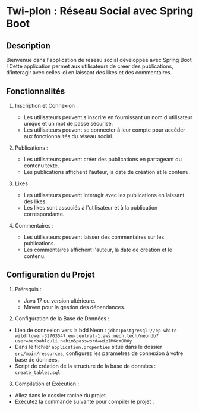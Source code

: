 # Twi-plon :  Réseau Social avec Spring Boot

## Description

Bienvenue dans l'application de réseau social développée avec Spring Boot ! Cette application permet aux utilisateurs de créer des publications, d'interagir avec celles-ci en laissant des likes et des commentaires.

## Fonctionnalités

1. Inscription et Connexion :
   - Les utilisateurs peuvent s'inscrire en fournissant un nom d'utilisateur unique et un mot de passe sécurisé.
   - Les utilisateurs peuvent se connecter à leur compte pour accéder aux fonctionnalités du réseau social.

2. Publications :
   - Les utilisateurs peuvent créer des publications en partageant du contenu texte.
   - Les publications affichent l'auteur, la date de création et le contenu.

3. Likes :
   - Les utilisateurs peuvent interagir avec les publications en laissant des likes.
   - Les likes sont associés à l'utilisateur et à la publication correspondante.

4. Commentaires :
   - Les utilisateurs peuvent laisser des commentaires sur les publications.
   - Les commentaires affichent l'auteur, la date de création et le contenu.

## Configuration du Projet

1. Prérequis :
   - Java 17 ou version ultérieure.
   - Maven pour la gestion des dépendances.

2. Configuration de la Base de Données :
- Lien de connexion vers la bdd Neon : `jdbc:postgresql://ep-white-wildflower-32703547.eu-central-1.aws.neon.tech/neondb?user=benbahlouli.nahim&password=wipIM6cmOR0y`
- Dans le fichier `application.properties` situé dans le dossier `src/main/resources`, configurez les paramètres de connexion à votre base de données.
- Script de création de la structure de la base de données : `create_tables.sql`

3. Compilation et Exécution :
- Allez dans le dossier racine du projet.
- Exécutez la commande suivante pour compiler le projet :
